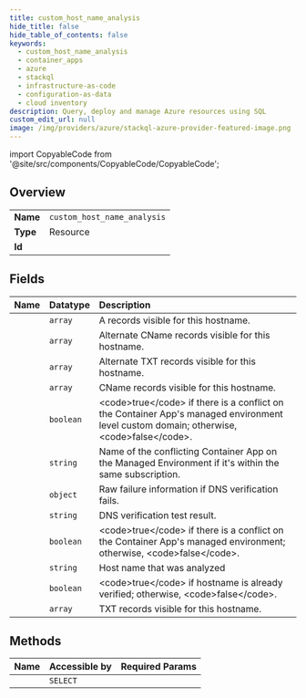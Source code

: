 ```yaml
---
title: custom_host_name_analysis
hide_title: false
hide_table_of_contents: false
keywords:
  - custom_host_name_analysis
  - container_apps
  - azure    
  - stackql
  - infrastructure-as-code
  - configuration-as-data
  - cloud inventory
description: Query, deploy and manage Azure resources using SQL
custom_edit_url: null
image: /img/providers/azure/stackql-azure-provider-featured-image.png
---
```


import CopyableCode from '@site/src/components/CopyableCode/CopyableCode';




## Overview
<table><tbody>
<tr><td><b>Name</b></td><td><code>custom_host_name_analysis</code></td></tr>
<tr><td><b>Type</b></td><td>Resource</td></tr>
<tr><td><b>Id</b></td><td><CopyableCode code="azure.container_apps.custom_host_name_analysis" /></td></tr>
</tbody></table>

## Fields
| Name | Datatype | Description |
|:-----|:---------|:------------|
| <CopyableCode code="aRecords" /> | `array` | A records visible for this hostname. |
| <CopyableCode code="alternateCNameRecords" /> | `array` | Alternate CName records visible for this hostname. |
| <CopyableCode code="alternateTxtRecords" /> | `array` | Alternate TXT records visible for this hostname. |
| <CopyableCode code="cNameRecords" /> | `array` | CName records visible for this hostname. |
| <CopyableCode code="conflictWithEnvironmentCustomDomain" /> | `boolean` | &lt;code&gt;true&lt;/code&gt; if there is a conflict on the Container App's managed environment level custom domain; otherwise, &lt;code&gt;false&lt;/code&gt;. |
| <CopyableCode code="conflictingContainerAppResourceId" /> | `string` | Name of the conflicting Container App on the Managed Environment if it's within the same subscription. |
| <CopyableCode code="customDomainVerificationFailureInfo" /> | `object` | Raw failure information if DNS verification fails. |
| <CopyableCode code="customDomainVerificationTest" /> | `string` | DNS verification test result. |
| <CopyableCode code="hasConflictOnManagedEnvironment" /> | `boolean` | &lt;code&gt;true&lt;/code&gt; if there is a conflict on the Container App's managed environment; otherwise, &lt;code&gt;false&lt;/code&gt;. |
| <CopyableCode code="hostName" /> | `string` | Host name that was analyzed |
| <CopyableCode code="isHostnameAlreadyVerified" /> | `boolean` | &lt;code&gt;true&lt;/code&gt; if hostname is already verified; otherwise, &lt;code&gt;false&lt;/code&gt;. |
| <CopyableCode code="txtRecords" /> | `array` | TXT records visible for this hostname. |
## Methods
| Name | Accessible by | Required Params |
|:-----|:--------------|:----------------|
| <CopyableCode code="list" /> | `SELECT` | <CopyableCode code="containerAppName, resourceGroupName, subscriptionId" /> |
